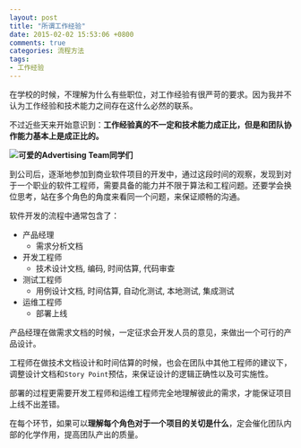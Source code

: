 ```yaml
---
layout: post
title: "所谓工作经验"
date: 2015-02-02 15:53:06 +0800
comments: true
categories: 流程方法
tags:
- 工作经验
---
```

在学校的时候，不理解为什么有些职位，对工作经验有很严苛的要求。因为我并不认为工作经验和技术能力之间存在这什么必然的联系。

不过近些天来开始意识到：<b>工作经验真的不一定和技术能力成正比，但是和团队协作能力基本上是成正比的。

![可爱的Advertising Team同学们](http://7xjra1.com1.z0.glb.clouddn.com/yzhu_jyshi_wdzhang.jpg)

</b>到公司后，逐渐地参加到商业软件项目的开发中，通过这段时间的观察，发现到对于一个职业的软件工程师，需要具备的能力并不限于算法和工程问题。还要学会换位思考，站在多个角色的角度来看同一个问题，来保证顺畅的沟通。

软件开发的流程中通常包含了：

* 产品经理
    * 需求分析文档
* 开发工程师
    * 技术设计文档, 编码, 时间估算, 代码审查
* 测试工程师
    * 用例设计文档, 时间估算, 自动化测试, 本地测试, 集成测试
* 运维工程师
    * 部署上线

产品经理在做需求文档的时候，一定征求会开发人员的意见，来做出一个可行的产品设计。

工程师在做技术文档设计和时间估算的时候，也会在团队中其他工程师的建议下，调整设计文档和`Story Point`预估，来保证设计的逻辑正确性以及可实施性。

部署的过程更需要开发工程师和运维工程师完全地理解彼此的需求，才能保证项目上线不出差错。

在每个环节，如果可以<b>理解每个角色对于一个项目的关切是什么</b>，定会催化团队内部的化学作用，提高团队产出的质量。

